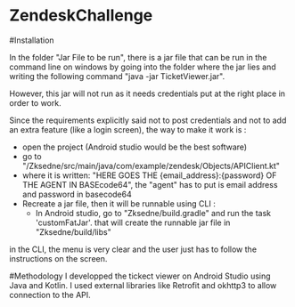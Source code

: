 # ZendeskChallenge
 
#Installation

In the folder "Jar File to be run", there is a jar file that can be run in the command line on windows by going into the folder where the jar lies
and writing the following command "java -jar TicketViewer.jar".

However, this jar will not run as it needs credentials put at the right place in order to work.

Since the requirements explicitly said not to post credentials and not to add an extra feature (like a login screen), the way to make it work is :
 - open the project (Android studio would be the best software)
 - go to "/Zksedne/src/main/java/com/example/zendesk/Objects/APIClient.kt" 
 - where it is written: "HERE GOES THE {email_address}:{password} OF THE AGENT IN BASEcode64", the "agent" has to put is email address and password in basecode64
 - Recreate a jar file, then it will be runnable using CLI :
      * In Android studio, go to "Zksedne/build.gradle" and run the task 'customFatJar'. that will create the runnable jar file in "Zksedne/build/libs"

in the CLI, the menu is very clear and the user just has to follow the instructions on the screen.

#Methodology
I developped the tickect viewer on Android Studio using Java and Kotlin. I used external libraries like Retrofit and okhttp3 to allow connection to the API.
